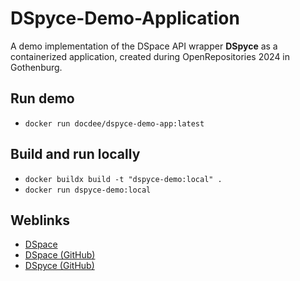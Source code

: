 # DSpyce-Demo-Application

A demo implementation of the DSpace API wrapper **DSpyce** as a containerized application,
created during OpenRepositories 2024 in Gothenburg.

## Run demo

- `docker run docdee/dspyce-demo-app:latest`

## Build and run locally

- `docker buildx build -t "dspyce-demo:local" .`
- `docker run dspyce-demo:local`

## Weblinks

- [DSpace](https://dspace.lyrasis.org/)
- [DSpace (GitHub)](https://github.com/DSpace/DSpace)
- [DSpyce (GitHub)]

[DSpyce (GitHub)]: https://github.com/dspace-unimr/dspyce

